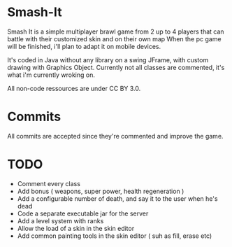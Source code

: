 Smash-It
========

Smash It is a simple multiplayer brawl game from 2 up to 4 players that can battle with their customized skin and on their own map
When the pc game will be finished, i'll plan to adapt it on mobile devices.

It's coded in Java without any library on a swing JFrame, with custom drawing with Graphics Object.
Currently not all classes are commented, it's what i'm currently wroking on.

All non-code ressources are under CC BY 3.0.


Commits
========

All commits are accepted since they're commented and improve the game.

TODO
========

* Comment every class
* Add bonus ( weapons, super power, health regeneration )
* Add a configurable number of death, and say it to the user when he's dead
* Code a separate executable jar for the server
* Add a level system with ranks
* Allow the load of a skin in the skin editor
* Add common painting tools in the skin editor ( suh as fill, erase etc)

